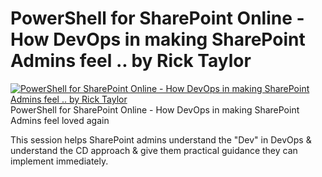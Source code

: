 # PowerShell for SharePoint Online - How DevOps in making SharePoint Admins feel .. by Rick Taylor

[![PowerShell for SharePoint Online - How DevOps in making SharePoint Admins feel .. by Rick Taylor](https://i2.ytimg.com/vi/EHxVeRtvU0I/hqdefault.jpg "PowerShell for SharePoint Online - How DevOps in making SharePoint Admins feel .. by Rick Taylor")](https://www.youtube.com/watch?v=EHxVeRtvU0I)
PowerShell for SharePoint Online - How DevOps in making SharePoint Admins feel loved again

This session helps SharePoint admins understand the "Dev" in DevOps & understand the CD approach & give them practical guidance they can implement immediately.


